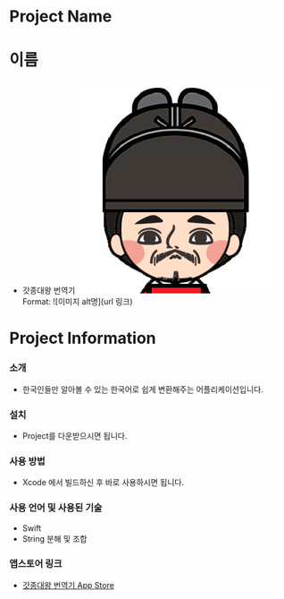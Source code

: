 # Project Name
 # 이름
 * 갓종대왕 번역기
 ![Github logo](/얼굴샷.png) 
Format: ![이미지 alt명](url 링크) 

# Project Information
### 소개
 * 한국인들만 알아볼 수 있는 한국어로 쉽게 변환해주는 어플리케이션입니다.

### 설치 
 * Project를 다운받으시면 됩니다.

### 사용 방법
 * Xcode 에서 빌드하신 후 바로 사용하시면 됩니다.

### 사용 언어 및 사용된 기술
  * Swift
  * String 분해 및 조합
  
  

### 앱스토어 링크
 * [갓종대왕 번역기 App Store](https://appadvice.com/app/ea-b0-93-ec-a2-85-eb-8c-80-ec-99-95-eb-b2-88-ec-97-ad-ea-b8-b0/1501008868)
